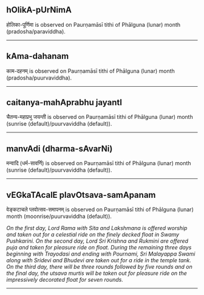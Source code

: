 ## hOlikA-pUrNimA
होलिका-पूर्णिमा is observed on Paurṇamāsī tithi of Phālguna (lunar) month (pradosha/paraviddha).



---
## kAma-dahanam
काम-दहनम् is observed on Paurṇamāsī tithi of Phālguna (lunar) month (pradosha/puurvaviddha).



---
## caitanya-mahAprabhu jayantI
चैतन्य-महाप्रभु जयन्ती is observed on Paurṇamāsī tithi of Phālguna (lunar) month (sunrise (default)/puurvaviddha (default)).



---
## manvAdi (dharma-sAvarNi)
मन्वादि (धर्म-सावर्णि) is observed on Paurṇamāsī tithi of Phālguna (lunar) month (sunrise (default)/puurvaviddha (default)).



---
## vEGkaTAcalE plavOtsava-samApanam
वेङ्कटाचले प्लवोत्सव-समापनम् is observed on Paurṇamāsī tithi of Phālguna (lunar) month (moonrise/puurvaviddha (default)).

_On the first day, Lord Rama with Sita and Lakshmana is offered worship and taken out for a celestial ride on the finely decked float in Swamy Pushkarini. On the second day, Lord Sri Krishna and Rukmini are offered puja and taken for pleasure ride on float. During the remaining three days beginning with Trayodasi and ending with Pournami, Sri Malayappa Swami along with Sridevi and Bhudevi are taken out for a ride in the temple tank. On the third day, there will be three rounds followed by five rounds and on the final day, the utsava murtis will be taken out for pleasure ride on the impressively decorated float for seven rounds._

---
